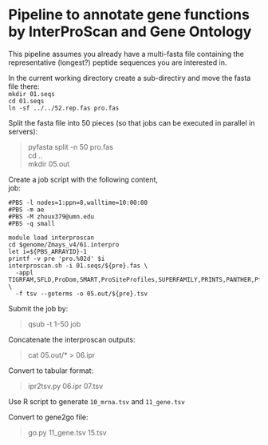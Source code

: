 # Pipeline to annotate gene functions by InterProScan and Gene Ontology

This pipeline assumes you already have a multi-fasta file containing the 
representative (longest?) peptide sequences you are interested in.

In the current working directory create a sub-directiry and move the fasta
file there:  
`mkdir 01.seqs`  
`cd 01.seqs`   
`ln -sf ../../52.rep.fas pro.fas`

Split the fasta file into 50 pieces (so that jobs can be executed in parallel 
in servers):
> pyfasta split -n 50 pro.fas  
> cd ..  
> mkdir 05.out

Create a job script with the following content,  
job:
```
#PBS -l nodes=1:ppn=8,walltime=10:00:00
#PBS -m ae
#PBS -M zhoux379@umn.edu
#PBS -q small

module load interproscan
cd $genome/Zmays_v4/61.interpro
let i=${PBS_ARRAYID}-1
printf -v pre 'pro.%02d' $i
interproscan.sh -i 01.seqs/${pre}.fas \
  -appl TIGRFAM,SFLD,ProDom,SMART,ProSiteProfiles,SUPERFAMILY,PRINTS,PANTHER,Pfam,Coils,MobiDBLite \
  -f tsv --goterms -o 05.out/${pre}.tsv
```

Submit the job by:
> qsub -t 1-50 job

Concatenate the interproscan outputs:
> cat 05.out/* > 06.ipr

Convert to tabular format:
> ipr2tsv.py 06.ipr 07.tsv

Use R script to generate `10_mrna.tsv` and `11_gene.tsv`

Convert to gene2go file:
> go.py 11_gene.tsv 15.tsv
